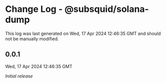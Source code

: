 # Change Log - @subsquid/solana-dump

This log was last generated on Wed, 17 Apr 2024 12:46:35 GMT and should not be manually modified.

## 0.0.1
Wed, 17 Apr 2024 12:46:35 GMT

_Initial release_

